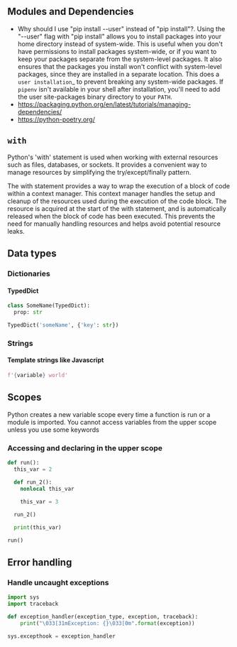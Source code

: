 ## Modules and Dependencies

- Why should I use "pip install --user" instead of "pip install"?. Using the "--user" flag with "pip install" allows you to install packages into your home directory instead of system-wide. This is useful when you don't have permissions to install packages system-wide, or if you want to keep your packages separate from the system-level packages. It also ensures that the packages you install won't conflict with system-level packages, since they are installed in a separate location. This does a `user installation`_ to prevent breaking any system-wide packages. If `pipenv` isn't available in your shell after installation,
you'll need to add the user site-packages binary directory to your `PATH`.
- https://packaging.python.org/en/latest/tutorials/managing-dependencies/
- https://python-poetry.org/

## `with`

Python's 'with' statement is used when working with external resources such as files, databases, or sockets. It provides a convenient way to manage resources by simplifying the try/except/finally pattern.

The with statement provides a way to wrap the execution of a block of code within a context manager. This context manager handles the setup and cleanup of the resources used during the execution of the code block. The resource is acquired at the start of the with statement, and is automatically released when the block of code has been executed. This prevents the need for manually handling resources and helps avoid potential resource leaks.

## Data types

### Dictionaries

#### TypedDict

```python
class SomeName(TypedDict):
  prop: str
```
```python
TypedDict('someName', {'key': str})
```

### Strings

#### Template strings like Javascript

```python
f'{variable} world'
```

## Scopes

Python creates a new variable scope every time a function is run or a module is imported. You cannot access variables from the upper scope unless you use some keywords

### Accessing and declaring in the upper scope

```python
def run():
  this_var = 2

  def run_2():
    nonlocal this_var
    
    this_var = 3

  run_2()

  print(this_var)

run()
```

## Error handling

### Handle uncaught exceptions

```python
import sys
import traceback

def exception_handler(exception_type, exception, traceback):
    print("\033[31mException: {}\033[0m".format(exception))

sys.excepthook = exception_handler
```